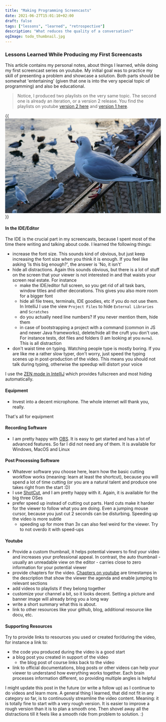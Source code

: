 ```yaml
---
title: "Making Programming Screencasts"
date: 2021-06-27T15:01:10+02:00
draft: false
tags: ["lessons", "learned", "retrospective"]
description: "What reduces the quality of a conversation?"
ogImage: todo_thumbnail.jpg
---
```


### Lessons Learned While Producing my First Screencasts

This article contains my personal notes, about things I learned, while doing my first screencast series on youtube. My initial goal was to practice my skill of presenting a problem and showcase a solution. Both parts should be somewhat 'entertaining' (given that one is into the very special topic of programming) and also be educational.

> Notice, I produced two playlists on the very same topic. The second one is already an iteration, or a version 2 release. You find the playlists on youtube [version 2 here](https://www.youtube.com/watch?v=CY4Xqy2DQog&list=PLxkAEgr9RgPe7e5EhdPpaGP21M0F5ExpO) and [version 1 here](https://www.youtube.com/watch?v=CY4Xqy2DQog&list=PLxkAEgr9RgPc6WBfOZqxZeoq357f7FfPP).

{{<img src="todo_thumbnail.jpg" alt="a wild bird" loading="lazy">}}

#### In the IDE/Editor

The IDE is the crucial part in my screencasts, because I spent most of the time there writing and talking about code. I learned the following things:

- increase the font size. This sounds kind of obvious, but just keep increasing the font size when you think it is enough. If you feel like asking 'Is this big enough?', the answer is 'No, it isn't'
- hide all distractions. Again this sounds obvious, but there is a lot of stuff on the screen that your viewer is not interested in and that waists your screen real estate. For instance
  - make the IDE/editor full screen, so you get rid of all task bars, window titles and other decorations. This gives you also more room for a bigger font
  - hide all file trees, terminals, IDE goodies, etc if you do not use them. In IntelliJ I use the view `Project Files` to hide `External Libraries` and `Scratches`
  - do you actually need line numbers? If you never mention them, hide them
  - in case of bootstrapping a project with a command (common in JS and newer Java frameworks), delete/hide all the cruft you don't use. For instance tests, dot files and folders (I am looking at you `mvnw`). This is all distraction
- don't waist time on typing. Watching people type is mostly boring. If you are like me a rather slow typer, don't worry, just speed the typing scenes up in post-production of the video. This means you should not talk during typing, otherwise the speedup will distort your voice

I use the [ZEN mode in IntelliJ](https://blog.jetbrains.com/idea/2020/01/intellij-idea-2020-1-eap-2/#zen_mode) which provides fullscreen and most hiding automatically.

#### Equipment

- Invest into a decent microphone. The whole internet will thank you, really.

That's all for equipment

#### Recording Software

- I am pretty happy with [OBS](https://obsproject.com). It is easy to get started and has a lot of advanced features. So far I did not need any of them. It is available for Windows, MacOS and Linux

#### Post Processing Software

- Whatever software you choose here, learn how the basic cutting workflow works (meaning: learn at least the shortcut), because you will spend a lot of time cutting (or you are a natural talent and produce one takes right from the start :D)
- I use [ShotCut](https://shotcut.org), and I am pretty happy with it. Again, it is available for the big three OSes
- prefer speed up instead of cutting out parts. Hard cuts make it harder for the viewer to follow what you are doing. Even a jumping mouse cursor, because you just cut 2 seconds can be disturbing. Speeding up the video is more subtle
  - speeding up for more than 3x can also feel weird for the viewer. Try to not overdo it with speed-ups

#### Youtube

- Provide a custom thumbnail, it helps potential viewers to find your video and increases your professional appeal. In contrast, the auto thumbnail - usually an unreadable view on the editor - carries close to zero information for your potential viewer
- provide chapters for the video. [Chapters on youtube](https://support.google.com/youtube/answer/9884579?hl=en) are timestamps in the description that show the viewer the agenda and enable jumping to relevant sections
- add videos to playlists if they belong together
- customize your channel a bit, so it looks decent. Setting a picture and banner image will already bring you a long way
- write a short summary what this is about. 
- link to other resources like your github, blog, additional resource like docu, etc.

#### Supporting Resources

Try to provide links to resources you used or created for/during the video, for instance a link to:
- the code you produced during the video is a good start
- a blog post you created in support of the video
  - the blog post of course links back to the video
- link to official documentations, blog posts or other videos can help your viewer to understand how everything works together. Each brain processes information different, so providing multiple angles is helpful

I might update this post in the future (or write a follow up) as I continue to do videos and learn more. A general thing I learned, that did not fit in any category so far, is to continuously streamline the video content. Meaning: it is totally fine to start with a very rough version. It is easier to improve a rough version than it is to plan a smooth one. Then shovel away all the distractions till it feels like a smooth ride from problem to solution. :)